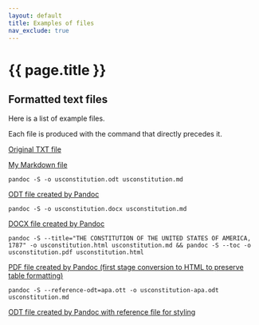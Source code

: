 ```yaml
---
layout: default
title: Examples of files
nav_exclude: true
---
```


# {{ page.title }}

## Formatted text files

Here is a list of example files. 

Each file is produced with the command that directly precedes it.

<a href="{{ site.baseurl}}/refsheets/examples/usconstitution.txt" target="_blank">Original TXT file</a>

<a href="{{ site.baseurl}}/refsheets/examples/usconstitution.md" target="_blank">My Markdown file</a>

```
pandoc -S -o usconstitution.odt usconstitution.md
```

<a href="{{ site.baseurl}}/refsheets/examples/usconstitution.odt" target="_blank">ODT file created by Pandoc</a>

```
pandoc -S -o usconstitution.docx usconstitution.md
```

<a href="{{ site.baseurl}}/refsheets/examples/usconstitution.docx" target="_blank">DOCX file created by Pandoc</a>

```
pandoc -S --title="THE CONSTITUTION OF THE UNITED STATES OF AMERICA, 1787" -o usconstitution.html usconstitution.md && pandoc -S --toc -o usconstitution.pdf usconstitution.html
```
<a href="{{ site.baseurl}}/refsheets/examples/usconstitution.pdf" target="_blank">PDF file created by Pandoc (first stage conversion to HTML to preserve table formatting)</a>

```
pandoc -S --reference-odt=apa.ott -o usconstitution-apa.odt usconstitution.md
```
<a href="{{ site.baseurl}}/refsheets/examples/usconstitution-apa.odt" target="_blank">ODT file created by Pandoc with reference file for styling</a>
